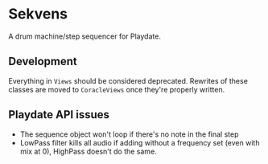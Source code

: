 # Sekvens

A drum machine/step sequencer for Playdate.

## Development

Everything in `Views` should be considered deprecated. Rewrites of these classes are moved to `CoracleViews` once they're properly written. 

## Playdate API issues

* The sequence object won't loop if there's no note in the final step
* LowPass filter kills all audio if adding without a frequency set (even with mix at 0), HighPass doesn't do the same.
